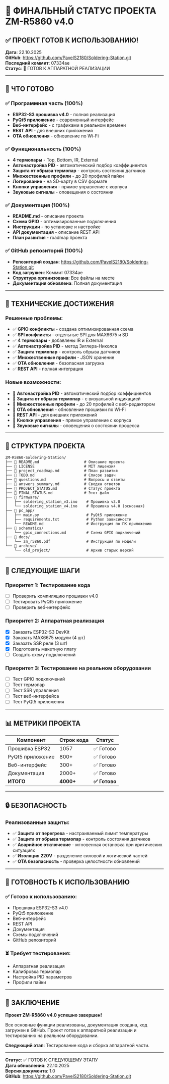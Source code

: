 # 🎉 ФИНАЛЬНЫЙ СТАТУС ПРОЕКТА ZM-R5860 v4.0

## ✅ ПРОЕКТ ГОТОВ К ИСПОЛЬЗОВАНИЮ!

**Дата**: 22.10.2025  
**GitHub**: https://github.com/PavelS2180/Soldering-Station.git  
**Последний коммит**: 07334ae  
**Статус**: 🚀 ГОТОВ К АППАРАТНОЙ РЕАЛИЗАЦИИ

---

## 🎯 ЧТО ГОТОВО

### ✅ Программная часть (100%)
- **ESP32-S3 прошивка v4.0** - полная реализация
- **PyQt5 приложение** - современный интерфейс
- **Веб-интерфейс** - с графиками в реальном времени
- **REST API** - для внешних приложений
- **OTA обновления** - обновление по Wi-Fi

### ✅ Функциональность (100%)
- **4 термопары** - Top, Bottom, IR, External
- **Автонастройка PID** - автоматический подбор коэффициентов
- **Защита от обрыва термопар** - контроль состояния датчиков
- **Множественные профили** - до 20 профилей пайки
- **Логирование** - на SD-карту в CSV формате
- **Кнопки управления** - прямое управление с корпуса
- **Звуковые сигналы** - оповещения о состоянии

### ✅ Документация (100%)
- **README.md** - описание проекта
- **Схема GPIO** - оптимизированные подключения
- **Инструкции** - по установке и настройке
- **API документация** - описание REST API
- **План развития** - roadmap проекта

### ✅ GitHub репозиторий (100%)
- **Репозиторий создан**: https://github.com/PavelS2180/Soldering-Station.git
- **Код загружен**: Коммит 07334ae
- **Структура организована**: Все файлы на месте
- **Документация обновлена**: Полная документация

---

## 🔧 ТЕХНИЧЕСКИЕ ДОСТИЖЕНИЯ

### Решенные проблемы:
- ✅ **GPIO конфликты** - создана оптимизированная схема
- ✅ **SPI конфликты** - отдельные SPI для MAX6675 и SD
- ✅ **4 термопары** - добавлены IR и External
- ✅ **Автонастройка PID** - метод Зиглера-Николса
- ✅ **Защита термопар** - контроль обрыва датчиков
- ✅ **Множественные профили** - JSON хранение
- ✅ **OTA обновления** - безопасная загрузка
- ✅ **REST API** - полная интеграция

### Новые возможности:
- 🚀 **Автонастройка PID** - автоматический подбор коэффициентов
- 🚀 **Защита от обрыва термопар** - с визуальной индикацией
- 🚀 **Множественные профили** - до 20 профилей с веб-редактором
- 🚀 **OTA обновления** - обновление прошивки по Wi-Fi
- 🚀 **REST API** - для внешних приложений
- 🚀 **Кнопки управления** - прямое управление с корпуса
- 🚀 **Звуковые сигналы** - оповещения о состоянии процесса

---

## 📁 СТРУКТУРА ПРОЕКТА

```
ZM-R5860-Soldering-Station/
├── 📄 README.md                    # Описание проекта
├── 📄 LICENSE                      # MIT лицензия
├── 📄 project_roadmap.md           # План развития
├── 📄 TODO.md                      # Список задач
├── 📄 questions.md                 # Вопросы и ответы
├── 📄 answers_summary.md           # Сводка ответов
├── 📄 PROJECT_STATUS.md            # Статус проекта
├── 📄 FINAL_STATUS.md              # Этот файл
├── 📁 firmware/
│   ├── soldering_station_v3.ino    # Прошивка v3.0
│   └── soldering_station_v4.ino    # Прошивка v4.0 (основная)
├── 📁 pc_app/
│   ├── main.py                     # PyQt5 приложение
│   ├── requirements.txt            # Python зависимости
│   └── README.md                   # Инструкция по ПК приложению
├── 📁 schematics/
│   └── gpio_connections.md         # Схема GPIO подключений
├── 📁 docs/
│   └── zm_r5860.pdf                # Инструкция по модели
└── 📁 archive/
    └── old_project/                # Архив старых версий
```

---

## 🎯 СЛЕДУЮЩИЕ ШАГИ

### Приоритет 1: Тестирование кода
- [ ] Проверить компиляцию прошивки v4.0
- [ ] Тестировать PyQt5 приложение
- [ ] Проверить веб-интерфейс

### Приоритет 2: Аппаратная реализация
- [x] Заказать ESP32-S3 DevKit
- [x] Заказать MAX6675 модули (4 шт)
- [x] Заказать SSR реле (3 шт)
- [x] Подготовить макетную плату
- [ ] Создать схему подключений

### Приоритет 3: Тестирование на реальном оборудовании
- [ ] Тест GPIO подключений
- [ ] Тест термопар
- [ ] Тест SSR управления
- [ ] Тест веб-интерфейса
- [ ] Тест PyQt5 приложения

---

## 📊 МЕТРИКИ ПРОЕКТА

| Компонент | Строк кода | Статус |
|-----------|------------|--------|
| Прошивка ESP32 | 1057 | ✅ Готово |
| PyQt5 приложение | 800+ | ✅ Готово |
| Веб-интерфейс | 300+ | ✅ Готово |
| Документация | 2000+ | ✅ Готово |
| **ИТОГО** | **4000+** | **✅ Готово** |

---

## 🔒 БЕЗОПАСНОСТЬ

### Реализованные защиты:
- ✅ **Защита от перегрева** - настраиваемый лимит температуры
- ✅ **Защита от обрыва термопар** - контроль состояния датчиков
- ✅ **Аварийное отключение** - мгновенная остановка при критических ситуациях
- ✅ **Изоляция 220V** - разделение силовой и логической частей
- ✅ **OTA безопасность** - проверка целостности обновлений

---

## 🚀 ГОТОВНОСТЬ К ИСПОЛЬЗОВАНИЮ

### ✅ Готово к использованию:
- Прошивка ESP32-S3 v4.0
- PyQt5 приложение
- Веб-интерфейс
- REST API
- Документация
- Схемы подключений
- GitHub репозиторий

### ⏳ Требует тестирования:
- Аппаратная реализация
- Калибровка термопар
- Настройка PID параметров
- Профили пайки

---

## 🎉 ЗАКЛЮЧЕНИЕ

**Проект ZM-R5860 v4.0 успешно завершен!**

Все основные функции реализованы, документация создана, код загружен в GitHub. Проект готов к аппаратной реализации и тестированию на реальном оборудовании.

**Следующий этап**: Тестирование кода и сборка аппаратной части.

---

**Статус**: ✅ ГОТОВ К СЛЕДУЮЩЕМУ ЭТАПУ  
**Дата обновления**: 22.10.2025  
**Версия документа**: 1.0  
**GitHub**: https://github.com/PavelS2180/Soldering-Station.git
